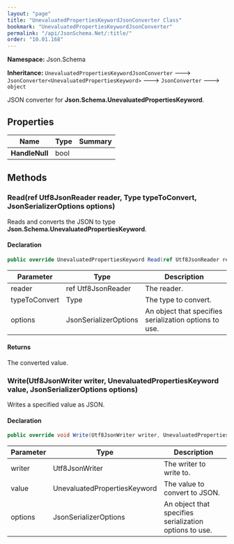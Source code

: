 ```yaml
---
layout: "page"
title: "UnevaluatedPropertiesKeywordJsonConverter Class"
bookmark: "UnevaluatedPropertiesKeywordJsonConverter"
permalink: "/api/JsonSchema.Net/:title/"
order: "10.01.168"
---
```

**Namespace:** Json.Schema

**Inheritance:**
`UnevaluatedPropertiesKeywordJsonConverter`
 🡒 
`JsonConverter<UnevaluatedPropertiesKeyword>`
 🡒 
`JsonConverter`
 🡒 
`object`

JSON converter for **Json.Schema.UnevaluatedPropertiesKeyword**.

## Properties

| Name | Type | Summary |
|---|---|---|
| **HandleNull** | bool |  |

## Methods

### Read(ref Utf8JsonReader reader, Type typeToConvert, JsonSerializerOptions options)

Reads and converts the JSON to type **Json.Schema.UnevaluatedPropertiesKeyword**.

#### Declaration

```c#
public override UnevaluatedPropertiesKeyword Read(ref Utf8JsonReader reader, Type typeToConvert, JsonSerializerOptions options)
```

| Parameter | Type | Description |
|---|---|---|
| reader | ref Utf8JsonReader | The reader. |
| typeToConvert | Type | The type to convert. |
| options | JsonSerializerOptions | An object that specifies serialization options to use. |


#### Returns

The converted value.

### Write(Utf8JsonWriter writer, UnevaluatedPropertiesKeyword value, JsonSerializerOptions options)

Writes a specified value as JSON.

#### Declaration

```c#
public override void Write(Utf8JsonWriter writer, UnevaluatedPropertiesKeyword value, JsonSerializerOptions options)
```

| Parameter | Type | Description |
|---|---|---|
| writer | Utf8JsonWriter | The writer to write to. |
| value | UnevaluatedPropertiesKeyword | The value to convert to JSON. |
| options | JsonSerializerOptions | An object that specifies serialization options to use. |


